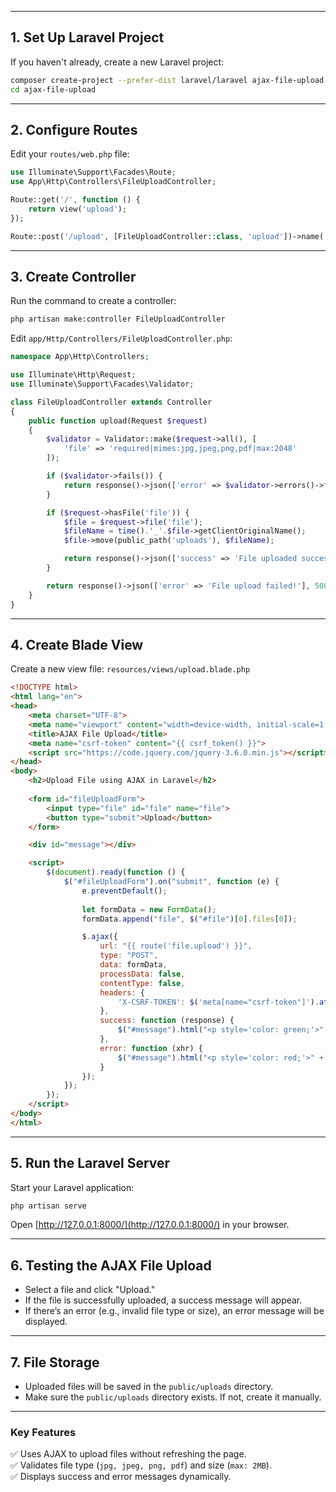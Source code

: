 
---

## **1. Set Up Laravel Project**
If you haven't already, create a new Laravel project:

```bash
composer create-project --prefer-dist laravel/laravel ajax-file-upload
cd ajax-file-upload
```

---

## **2. Configure Routes**
Edit your `routes/web.php` file:

```php
use Illuminate\Support\Facades\Route;
use App\Http\Controllers\FileUploadController;

Route::get('/', function () {
    return view('upload');
});

Route::post('/upload', [FileUploadController::class, 'upload'])->name('file.upload');
```

---

## **3. Create Controller**
Run the command to create a controller:

```bash
php artisan make:controller FileUploadController
```

Edit `app/Http/Controllers/FileUploadController.php`:

```php
namespace App\Http\Controllers;

use Illuminate\Http\Request;
use Illuminate\Support\Facades\Validator;

class FileUploadController extends Controller
{
    public function upload(Request $request)
    {
        $validator = Validator::make($request->all(), [
            'file' => 'required|mimes:jpg,jpeg,png,pdf|max:2048'
        ]);

        if ($validator->fails()) {
            return response()->json(['error' => $validator->errors()->first()], 400);
        }

        if ($request->hasFile('file')) {
            $file = $request->file('file');
            $fileName = time().'_'.$file->getClientOriginalName();
            $file->move(public_path('uploads'), $fileName);

            return response()->json(['success' => 'File uploaded successfully!', 'file' => $fileName]);
        }

        return response()->json(['error' => 'File upload failed!'], 500);
    }
}
```

---

## **4. Create Blade View**
Create a new view file: `resources/views/upload.blade.php`

```html
<!DOCTYPE html>
<html lang="en">
<head>
    <meta charset="UTF-8">
    <meta name="viewport" content="width=device-width, initial-scale=1.0">
    <title>AJAX File Upload</title>
    <meta name="csrf-token" content="{{ csrf_token() }}">
    <script src="https://code.jquery.com/jquery-3.6.0.min.js"></script>
</head>
<body>
    <h2>Upload File using AJAX in Laravel</h2>
    
    <form id="fileUploadForm">
        <input type="file" id="file" name="file">
        <button type="submit">Upload</button>
    </form>

    <div id="message"></div>

    <script>
        $(document).ready(function () {
            $("#fileUploadForm").on("submit", function (e) {
                e.preventDefault();
                
                let formData = new FormData();
                formData.append("file", $("#file")[0].files[0]);

                $.ajax({
                    url: "{{ route('file.upload') }}",
                    type: "POST",
                    data: formData,
                    processData: false,
                    contentType: false,
                    headers: {
                        'X-CSRF-TOKEN': $('meta[name="csrf-token"]').attr('content')
                    },
                    success: function (response) {
                        $("#message").html("<p style='color: green;'>" + response.success + "</p>");
                    },
                    error: function (xhr) {
                        $("#message").html("<p style='color: red;'>" + xhr.responseJSON.error + "</p>");
                    }
                });
            });
        });
    </script>
</body>
</html>
```

---

## **5. Run the Laravel Server**
Start your Laravel application:

```bash
php artisan serve
```

Open [http://127.0.0.1:8000/](http://127.0.0.1:8000/) in your browser.

---

## **6. Testing the AJAX File Upload**
- Select a file and click "Upload."
- If the file is successfully uploaded, a success message will appear.
- If there’s an error (e.g., invalid file type or size), an error message will be displayed.

---

## **7. File Storage**
- Uploaded files will be saved in the `public/uploads` directory.
- Make sure the `public/uploads` directory exists. If not, create it manually.

---

### **Key Features**
✅ Uses AJAX to upload files without refreshing the page.  
✅ Validates file type (`jpg, jpeg, png, pdf`) and size (`max: 2MB`).  
✅ Displays success and error messages dynamically.  
